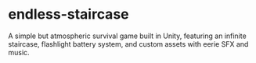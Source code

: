 # endless-staircase
A simple but atmospheric survival game built in Unity, featuring an infinite staircase, flashlight battery system, and custom assets with eerie SFX and music.

